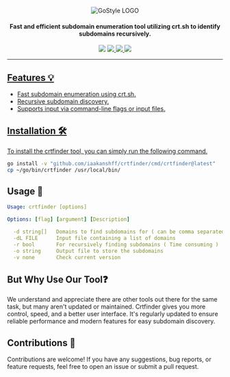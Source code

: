 <div align="center">

![GoStyle LOGO](https://i.imgur.com/69aPTml.png)

</div>
<h4 align="center">Fast and efficient subdomain enumeration tool utilizing crt.sh to identify subdomains recursively.</h4>
<p align="center">
<img src="https://img.shields.io/github/go-mod/go-version/iaakanshff/crtfinder">
<!-- <a href="https://github.com/iaakanshff/crtfinder/releases"><img src="https://img.shields.io/github/downloads/iaakanshff/crtfinder/total"> -->
<a href="https://github.com/iaakanshff/crtfinder/graphs/contributors"><img src="https://img.shields.io/github/contributors-anon/iaakanshff/crtfinder">
<!-- <a href="https://github.com/iaakanshff/crtfinder/releases/"><img src="https://img.shields.io/github/release/iaakanshff/crtfinder"> -->
<a href="https://github.com/iaakanshff/crtfinder/issues"><img src="https://img.shields.io/github/issues-raw/iaakanshff/crtfinder">
<a href="https://github.com/iaakanshff/crtfinder/stars"><img src="https://img.shields.io/github/stars/iaakanshff/crtfinder">
<!-- <a href="https://github.com/iaakanshff/crtfinder/discussions"><img src="https://img.shields.io/github/discussions/iaakanshff/crtfinder"> -->
</p>

---

## Features 💡

- Fast subdomain enumeration using crt.sh.
- Recursive subdomain discovery.
- Supports input via command-line flags or input files.

## Installation 🛠️ 

To install the crtfinder tool, you can simply run the following command.

```bash
go install -v "github.com/iaakanshff/crtfinder/cmd/crtfinder@latest"
cp ~/go/bin/crtfinder /usr/local/bin/
```

## Usage 📝

```yaml
Usage: crtfinder [options]

Options: [flag] [argument] [Description]

  -d string[]   Domains to find subdomains for ( can be comma separated )
  -dL FILE      Input file containing a list of domains
  -r bool       For recursively finding subdomains ( Time consuming )
  -o string     Output file to store the subdomains
  -v none       Check current version
```

## But Why Use Our Tool❓ 

We understand and appreciate there are other tools out there for the same task, but many aren't updated or maintained. Crtfinder gives you more control, speed, and a better user interface. It's regularly updated to ensure reliable performance and modern features for easy subdomain discovery.

## Contributions 🤝

Contributions are welcome! If you have any suggestions, bug reports, or feature requests, feel free to open an issue or submit a pull request.
